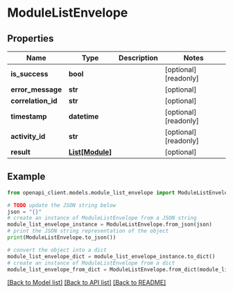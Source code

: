 # ModuleListEnvelope


## Properties

Name | Type | Description | Notes
------------ | ------------- | ------------- | -------------
**is_success** | **bool** |  | [optional] [readonly] 
**error_message** | **str** |  | [optional] 
**correlation_id** | **str** |  | [optional] 
**timestamp** | **datetime** |  | [optional] [readonly] 
**activity_id** | **str** |  | [optional] [readonly] 
**result** | [**List[Module]**](Module.md) |  | [optional] 

## Example

```python
from openapi_client.models.module_list_envelope import ModuleListEnvelope

# TODO update the JSON string below
json = "{}"
# create an instance of ModuleListEnvelope from a JSON string
module_list_envelope_instance = ModuleListEnvelope.from_json(json)
# print the JSON string representation of the object
print(ModuleListEnvelope.to_json())

# convert the object into a dict
module_list_envelope_dict = module_list_envelope_instance.to_dict()
# create an instance of ModuleListEnvelope from a dict
module_list_envelope_from_dict = ModuleListEnvelope.from_dict(module_list_envelope_dict)
```
[[Back to Model list]](../README.md#documentation-for-models) [[Back to API list]](../README.md#documentation-for-api-endpoints) [[Back to README]](../README.md)


